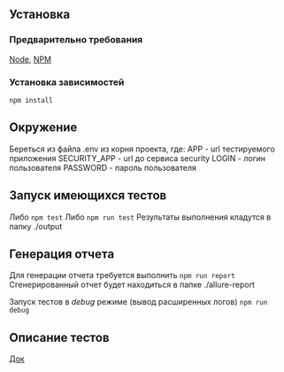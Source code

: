 ## Установка
### Предварительно требования
[Node](https://nodejs.org/en/download/), [NPM](https://docs.npmjs.com/getting-started/installing-node)

### Установка зависимостей
`npm install`

## Окружение
Береться из файла .env из корня проекта, где:
APP - url тестируемого приложения
SECURITY_APP - url до сервиса security
LOGIN - логин пользователя
PASSWORD - пароль пользователя

## Запуск имеющихся тестов
Либо `npm test`
Либо `npm run test`
Результаты выполнения кладутся в папку ./output

## Генерация отчета
Для генерации отчета требуется выполнить `npm run report`
Сгенерированный отчет будет находиться в папке ./allure-report

Запуск тестов в _debug_ режиме (вывод расширенных логов)
`npm run debug`

## Описание тестов
[Док](https://docs.google.com/spreadsheets/d/1X_vyyGFs41l-fmbrPtBxhroN_i7p6Mj4G0YTz8ojQCM/edit#gid=847301551)